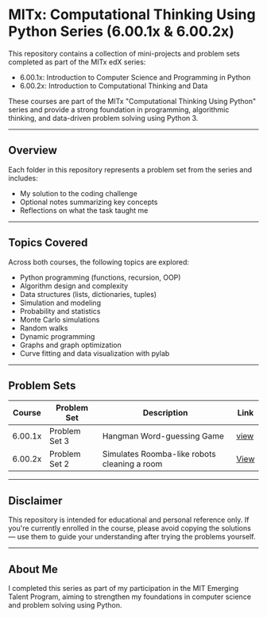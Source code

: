 # MITx: Computational Thinking Using Python Series (6.00.1x & 6.00.2x)

This repository contains a collection of mini-projects and problem sets completed as part of the MITx edX series:

- 6.00.1x: Introduction to Computer Science and Programming in Python
- 6.00.2x: Introduction to Computational Thinking and Data

These courses are part of the MITx "Computational Thinking Using Python" series and provide a strong foundation in programming, algorithmic thinking, and data-driven problem solving using Python 3.

---

## Overview

Each folder in this repository represents a problem set from the series and includes:

- My solution to the coding challenge
- Optional notes summarizing key concepts
- Reflections on what the task taught me

---

## Topics Covered

Across both courses, the following topics are explored:

- Python programming (functions, recursion, OOP)
- Algorithm design and complexity
- Data structures (lists, dictionaries, tuples)
- Simulation and modeling
- Probability and statistics
- Monte Carlo simulations
- Random walks
- Dynamic programming
- Graphs and graph optimization
- Curve fitting and data visualization with pylab

---

## Problem Sets

| Course | Problem Set | Description | Link |
|--------|-------------|-------------|------|
| 6.00.1x | Problem Set 3 | Hangman Word-guessing Game| [view](https://github.com/safaabuzaid/Computational-Thinking-and-Data/tree/main/hangman)|
| 6.00.2x | Problem Set 2 |Simulates Roomba-like robots cleaning a room |[View](https://github.com/safaabuzaid/Computational-Thinking-and-Data/tree/main/robot_simulation)|

---

## Disclaimer

This repository is intended for educational and personal reference only. If you're currently enrolled in the course, please avoid copying the solutions — use them to guide your understanding after trying the problems yourself.

---

## About Me

I completed this series as part of my participation in the MIT Emerging Talent Program, aiming to strengthen my foundations in computer science and problem solving using Python.
